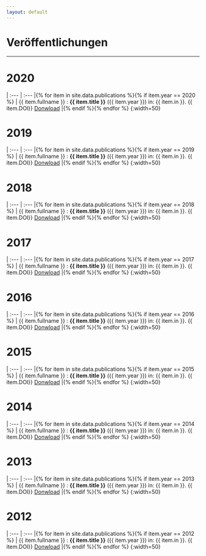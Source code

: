 ```yaml
---
layout: default
---
```


# Veröffentlichungen

---

# 2020

| :--- | :--- |{% for item in site.data.publications %}{% if item.year == 2020 %}
| {{ item.fullname }} : **{{ item.title }}** ({{ item.year }}) in: {{ item.in }}. {{ item.DOI}} [Donwload]({{item.link}}) |{% endif %}{% endfor %}
{:width=50}


# 2019

| :--- | :--- |{% for item in site.data.publications %}{% if item.year == 2019 %}
| {{ item.fullname }} : **{{ item.title }}** ({{ item.year }}) in: {{ item.in }}. {{ item.DOI}} [Donwload]({{item.link}}) |{% endif %}{% endfor %}
{:width=50}

# 2018

| :--- | :--- |{% for item in site.data.publications %}{% if item.year == 2018 %}
| {{ item.fullname }} : **{{ item.title }}** ({{ item.year }}) in: {{ item.in }}. {{ item.DOI}} [Donwload]({{item.link}}) |{% endif %}{% endfor %}
{:width=50}

# 2017

| :--- | :--- |{% for item in site.data.publications %}{% if item.year == 2017 %}
| {{ item.fullname }} : **{{ item.title }}** ({{ item.year }}) in: {{ item.in }}. {{ item.DOI}} [Donwload]({{item.link}}) |{% endif %}{% endfor %}
{:width=50}

# 2016

| :--- | :--- |{% for item in site.data.publications %}{% if item.year == 2016 %}
| {{ item.fullname }} : **{{ item.title }}** ({{ item.year }}) in: {{ item.in }}. {{ item.DOI}} [Donwload]({{item.link}}) |{% endif %}{% endfor %}
{:width=50}

# 2015

| :--- | :--- |{% for item in site.data.publications %}{% if item.year == 2015 %}
| {{ item.fullname }} : **{{ item.title }}** ({{ item.year }}) in: {{ item.in }}. {{ item.DOI}} [Donwload]({{item.link}}) |{% endif %}{% endfor %}
{:width=50}

# 2014

| :--- | :--- |{% for item in site.data.publications %}{% if item.year == 2014 %}
| {{ item.fullname }} : **{{ item.title }}** ({{ item.year }}) in: {{ item.in }}. {{ item.DOI}} [Donwload]({{item.link}}) |{% endif %}{% endfor %}
{:width=50}

# 2013

| :--- | :--- |{% for item in site.data.publications %}{% if item.year == 2013 %}
| {{ item.fullname }} : **{{ item.title }}** ({{ item.year }}) in: {{ item.in }}. {{ item.DOI}} [Donwload]({{item.link}}) |{% endif %}{% endfor %}
{:width=50}

# 2012

| :--- | :--- |{% for item in site.data.publications %}{% if item.year == 2012 %}
| {{ item.fullname }} : **{{ item.title }}** ({{ item.year }}) in: {{ item.in }}. {{ item.DOI}} [Donwload]({{item.link}}) |{% endif %}{% endfor %}
{:width=50}


